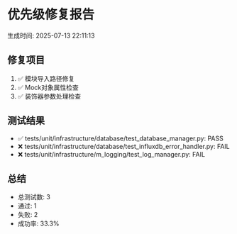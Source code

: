 # 优先级修复报告
生成时间: 2025-07-13 22:11:13

## 修复项目
1. ✅ 模块导入路径修复
2. ✅ Mock对象属性检查
3. ✅ 装饰器参数处理检查

## 测试结果
- ✅ tests/unit/infrastructure/database/test_database_manager.py: PASS
- ❌ tests/unit/infrastructure/database/test_influxdb_error_handler.py: FAIL
- ❌ tests/unit/infrastructure/m_logging/test_log_manager.py: FAIL

## 总结
- 总测试数: 3
- 通过: 1
- 失败: 2
- 成功率: 33.3%